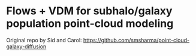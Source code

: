 # Flows + VDM for subhalo/galaxy population point-cloud modeling
Original repo by Sid and Carol: https://github.com/smsharma/point-cloud-galaxy-diffusion
